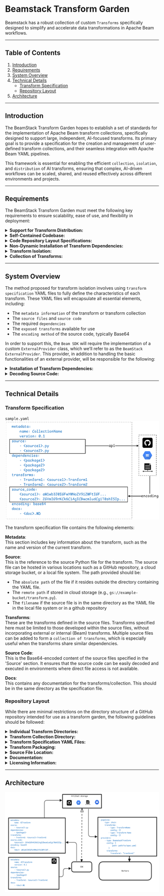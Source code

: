 # Beamstack Transform Garden

Beamstack has a robust collection of custom `Transforms` specifically designed to simplify and accelerate data transformations in Apache Beam workflows.

---

## Table of Contents

1. [Introduction](#introduction)
2. [Requirements](#requirements)
3. [System Overview](#system-overview)
4. [Technical Details](#technical-details)
   - [Transform Specification](#transform-specification)
   - [Repository Layout](#repository-layout)
5. [Architecture](#architecture)  

---

## Introduction

The BeamStack Transform Garden hopes to establish a set of standards for the implementation of Apache Beam transform collections, specifically designed to support large, independent, AI-focused transforms. Its primary goal is to provide a specification for the creation and management of user-defined transform collections, and their seamless integration with Apache Beam YAML pipelines.

This framework is essential for enabling the efficient `collection`, `isolation`, and `distribution` of AI transforms, ensuring that complex, AI-driven workflows can be scaled, shared, and reused effectively across different environments and projects.  

---

## Requirements

The BeamStack Transform Garden must meet the following key requirements to ensure scalability, ease of use, and flexibility in deployment:  

<details>
  <summary><b>Support for Transform Distribution:</b></summary>
  <ul>
    <li>Each transform should be packaged and distributed in a way that allows it to be shared and reused across different pipelines. The distribution mechanism should ensure that the code remains modular and version-controlled, enabling developers to quickly integrate transforms without additional setup.</li>
  </ul>
</details>

<details>
  <summary><b>Self-Contained Codebase:</b></summary>
  <ul>
    <li>Each transform must be a self-contained unit with no external code dependencies beyond what is declared. This guarantees that transforms are portable, making them easier to share, update, and maintain without affecting other parts of the system.</li>
  </ul>
</details>

<details>
  <summary><b>Code Repository Layout Specifications:</b></summary>
  <ul>
    <li>The project must follow a well-defined code repository structure. This includes clear guidelines for organizing the source code, documentation, and test cases of each transform. A standardized layout improves code readability, collaboration among teams, and consistency across projects.</li>
  </ul>
</details>

<details>
  <summary><b>Non-Dynamic Installation of Transform Dependencies:</b></summary>
  <ul>
    <li>All dependencies required for a transform should be explicitly defined and installed ahead of time, rather than being resolved dynamically at runtime. This approach enhances stability by reducing dependency-related issues during execution and ensures that the required environment is well-prepared before the pipeline runs.</li>
  </ul>
</details>

<details>
  <summary><b>Transform Isolation:</b></summary>
  <ul>
    <li>Each transform should be fully isolatable, allowing it to function independently without interference from other transforms. This isolation ensures that a transform can be modified, tested, or deployed without impacting the overall system or other transforms in the pipeline.</li>
  </ul>
</details>

<details>
  <summary><b>Collection of Transforms:</b></summary>
  <ul>
    <li>The system should provide a mechanism to group multiple transforms into collections. These collections can be used for batch processing, making it easier to manage and execute several related transforms in a coordinated manner while preserving the independence of each individual transform.</li>
  </ul>
</details>  

---

## System Overview

The method proposed for transform isolation involves using `transform specification` YAML files to fully define the characteristics of each transform. These YAML files will encapsulate all essential elements, including:    

- The `metadata information` of the transform or transform collection
- The `source files` and `source code`
- The required `dependencies`
- The `exposed transforms` available for use
- The `encoding method` of the source code, typically Base64  

In order to support this, the `Beam SDK` will require the implementation of a custom `ExternalProvider` class, which we’ll refer to as the `BeamStack ExternalProvider`. This provider, in addition to handling the basic functionalities of an external provider, will be responsible for the following:  

<details>
  <summary><b>Installation of Transform Dependencies:</b></summary>
  <ul>
    <li>The provider will handle the installation of all required dependencies prior to execution, avoiding the current BeamStack approach of resolving dependencies dynamically at runtime. This ensures that transforms are stable and predictable, with all dependencies installed beforehand.</li>
  </ul>
</details>

<details>
  <summary><b>Decoding Source Code:</b></summary>
  <ul>
    <li>Since the source code in the transform specification will be Base64-encoded, the BeamStack ExternalProvider will be responsible for decoding the source code before it can be used in the pipeline.</li>
  </ul>
</details>

---

## Technical Details

### **Transform Specification**  
`sample.yaml`
![transform spec](images/yaml_spec.png)

The transform specification file contains the following elements:  

**Metadata**:  
This section includes key information about the transform, such as the name and version of the current transform.

**Source**:  
This is the reference to the source Python file for the transform. The source file can be hosted in various locations such as a GitHub repository, a cloud storage bucket, or a local file system. The path provided should be:

- The `absolute path` of the file if it resides outside the directory containing the YAML file.
- The `remote path` if stored in cloud storage (e.g., `gs://example-bucket/transform.py`).
- The `filename` if the source file is in the same directory as the YAML file in the local file system or in a github repository

**Transforms**:  
These are the transforms defined in the source files. Transforms specified here must be limited to those developed within the source files, without incorporating external or internal (Beam) transforms. Multiple source files can be added to form a `collection of transforms`, which is especially useful when the transforms share similar dependencies.  
  
**Source Code**:  
This is the Base64-encoded content of the source files specified in the 'Source' section. It ensures that the source code can be easily decoded and executed in environments where direct file access is not available.

**Docs**:  
This contains any documentation for the transforms/collection. This should be in the same directory as the specification file.

### Repository Layout  
While there are minimal restrictions on the directory structure of a GitHub repository intended for use as a transform garden, the following guidelines should be followed:

<details>
  <summary><b>Individual Transform Directories:</b></summary>
  <ul>
    <li>Each transform should be stored in its own separate directory to maintain clarity and organization.</li>
  </ul>
</details>

<details>
  <summary><b>Transform Collection Directory:</b></summary>
  <ul>
    <li>A transform collection should be organized in a directory that contains subdirectories for each transform within that collection.</li>
  </ul>
</details>

<details>
  <summary><b>Transform Specification YAML Files:</b></summary>
  <ul>
    <li>A transform specification YAML file must be created for every transform collection, located within the corresponding collection directory.</li>
    <li>Additionally, each transform that is not part of a collection should have its own specification YAML file.</li>
  </ul>
</details>

<details>
  <summary><b>Transform Packaging:</b></summary>
  <ul>
    <li>A transform can be packaged as part of a collection or as a standalone unit, or both. If a transform is included in a collection but also needs to be isolated, it should have its own transform specification file.</li>
  </ul>
</details>

<details>
  <summary><b>Source File Location:</b></summary>
  <ul>
    <li>The source files for a transform should be located in the same directory as its associated specification file to ensure easy access and reference.</li>
  </ul>
</details>

<details>
  <summary><b>Documentation:</b></summary>
  <ul>
    <li>Documentation should be provided in Markdown (.md) or plain text (.txt) format and should reside in the same directory as the transform specification file.</li>
  </ul>
</details>

<details>
  <summary><b>Licensing Information:</b></summary>
  <ul>
    <li>Licensing information must be placed in the root directory of the repository. The license applies to all transforms specified within that repository.</li>
  </ul>
</details>

---

## Architecture

![architecture](images/architecture.png)